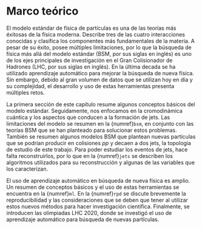 # Marco teórico
El modelo estándar de física de partículas es una de las teorías más éxitosas de la física moderna. Describe tres de las cuatro interacciones conocidas y clasifica los componentes más fundamentales de la materia. A pesar de su éxito, posee múltiples limitaciones, por lo que la búsqueda de física más allá del modelo estándar (BSM, por sus siglas en inglés) es uno de los ejes principales de investigación en el Gran Colisionador de Hadrones (LHC, por sus siglas en inglés). En la última decada se ha utilizado aprendizaje automático para mejorar la búsqueda de nueva física. Sin embargo, debido al gran volumen de datos que se utilizan hoy en día y su complejidad, el desarrollo y uso de estas herramientas presenta múltiples retos. 

La primera sección de este capítulo resume algunos conceptos básicos del modelo estándar. Seguidamente, nos enfocamos en la cromodinámica cuántica y los aspectos que conducen a la formación de jets. Las limitaciones del modelo se resumen en la {numref}`bsm`, en conjunto con las teorías BSM que se han planteado para solucionar estos problemas. También se resumen algunos modelos BSM que plantean nuevas partículas que se podrían producir en colisiones *pp* y decaen a dos jets, la topología de estudio de este trabajo. Para poder estudiar los eventos de jets, hace falta reconstruirlos, por lo que en la {numref}`jets` se describen los algoritmos utilizados para su reconstrucción y algunas de las variables que los caracterizan.

El uso de aprendizaje automático en búsqueda de nueva física es amplio. Un resumen de conceptos básicos y el uso de estas herramientas se encuentra en la {numref}`ml`. En la {numref}`rpd` se discute brevemente la reproducibilidad y las consideraciones que se deben que tener al utilizar estos nuevos métodos para hacer investigación científica. Finalmente, se introducen las olimpiadas LHC 2020, donde se investigó el uso de aprendizaje automático para búsqueda de nuevas partículas.